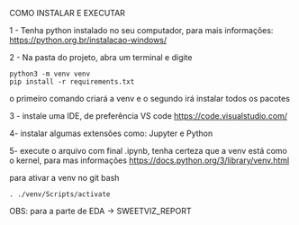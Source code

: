 COMO INSTALAR E EXECUTAR

1 - Tenha python instalado no seu computador, para mais informações:
https://python.org.br/instalacao-windows/

2 - Na pasta do projeto, abra um terminal e digite

```
python3 -m venv venv
pip install -r requirements.txt
```

o primeiro comando criará a venv e o segundo irá instalar todos os pacotes

3 - instale uma IDE, de preferência VS code
https://code.visualstudio.com/

4- instalar algumas extensões como: Jupyter e Python 

5- execute o arquivo com final .ipynb, tenha certeza que a venv está como o kernel, 
para mas informações https://docs.python.org/3/library/venv.html

para ativar a venv no git bash
```
. ./venv/Scripts/activate
```

OBS:
para a parte de EDA -> SWEETVIZ_REPORT
